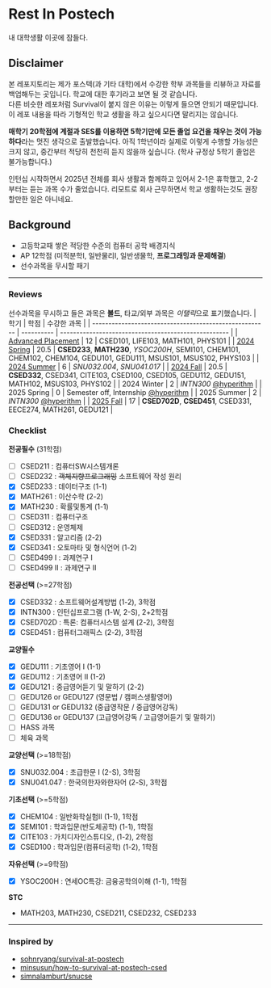# Rest In Postech
내 대학생활 이곳에 잠들다.

## Disclaimer
본 레포지토리는 제가 포스텍(과 기타 대학)에서 수강한 학부 과목들을 리뷰하고 자료를 백업해두는 곳입니다. 학교에 대한 후기라고 보면 될 것 같습니다.  
다른 비슷한 레포처럼 Survival이 붙지 않은 이유는 이렇게 들으면 안되기 때문입니다. 이 레포 내용을 따라 기형적인 학교 생활을 하고 싶으시다면 말리지는 않습니다.

**매학기 20학점에 계절과 SES를 이용하면 5학기만에 모든 졸업 요건을 채우는 것이 가능하다**라는 멋진 생각으로 출발했습니다. 아직 1학년이라 실제로 이렇게 수행할 가능성은 크지 않고, 중간부터 적당히 천천히 듣지 않을까 싶습니다. (학사 규정상 5학기 졸업은 불가능합니다.)

인턴십 시작하면서 2025년 전체를 회사 생활과 함께하고 있어서 2-1은 휴학했고, 2-2부터는 듣는 과목 수가 줄었습니다. 리모트로 회사 근무하면서 학교 생활하는것도 권장할만한 일은 아니네요.

## Background
* 고등학교때 쌓은 적당한 수준의 컴퓨터 공학 배경지식
* AP 12학점 (미적분학I, 일반물리I, 일반생물학, **프로그래밍과 문제해결**)
* 선수과목을 무시할 패기

---

### Reviews
선수과목을 무시하고 들은 과목은 **볼드**, 타교/외부 과목은 *이탤릭*으로 표기했습니다.
| 학기                                                   | 학점       | 수강한 과목                                          |
| ------------------------------------------------------ | ---------- | ---------------------------------------------------- |
| [Advanced Placement](advanced-placement.md) | 12 | CSED101, LIFE103, MATH101, PHYS101 |
| [2024 Spring]() | 20.5 | **CSED233**, **MATH230**, *YSOC200H*, SEMI101, CHEM101, CHEM102, CHEM104, GEDU101, GEDU111, MSUS101, MSUS102, PHYS103 |
| [2024 Summer]() | 6 | *SNU032.004*, *SNU041.017* |
| [2024 Fall]() | 20.5 | **CSED332**, CSED341, CITE103, CSED100, CSED105, GEDU112, GEDU151, MATH102, MSUS103, PHYS102 |
| 2024 Winter | 2 | *INTN300* [@hyperithm](https://github.com/hyperithm) |
| 2025 Spring | 0 | Semester off, Internship [@hyperithm](https://github.com/hyperithm) |
| 2025 Summer | 2 | *INTN300* [@hyperithm](https://github.com/hyperithm) |
| [2025 Fall]() | 17 | **CSED702D**, **CSED451**, CSED331, EECE274, MATH261, GEDU121 |

### Checklist
**전공필수** (31학점)
* [ ] CSED211 : 컴퓨터SW시스템개론
* [ ] CSED232 : ~~객체지향프로그래밍~~ 소프트웨어 작성 원리
* [x] CSED233 : 데이터구조 (1-1)
* [x] MATH261 : 이산수학 (2-2)
* [x] MATH230 : 확률및통계 (1-1)
* [ ] CSED311 : 컴퓨터구조
* [ ] CSED312 : 운영체제
* [x] CSED331 : 알고리즘 (2-2)
* [x] CSED341 : 오토마타 및 형식언어 (1-2)
* [ ] CSED499 I : 과제연구 I
* [ ] CSED499 II : 과제연구 II

**전공선택** (>=27학점)
* [x] CSED332 : 소프트웨어설계방법 (1-2), 3학점
* [x] INTN300 : 인턴십프로그램 (1-W, 2-S), 2+2학점
* [x] CSED702D : 특론: 컴퓨터시스템 설계 (2-2), 3학점
* [x] CSED451 : 컴퓨터그래픽스 (2-2), 3학점

**교양필수**
* [x] GEDU111 : 기초영어 I (1-1)
* [x] GEDU112 : 기초영어 II (1-2)
* [x] GEDU121 : 중급영어듣기 및 말하기 (2-2)
* [ ] GEDU126 or GEDU127 (영문법 / 캠퍼스생활영어)
* [ ] GEDU131 or GEDU132 (중급영작문 / 중급영어강독)
* [ ] GEDU136 or GEDU137 (고급영어강독 / 고급영어듣기 및 말하기)
* [ ] HASS 과목
* [ ] 체육 과목

**교양선택** (>=18학점)
* [x] SNU032.004 : 초급한문 I (2-S), 3학점
* [x] SNU041.047 : 한국의한자와한자어 (2-S), 3학점

**기초선택** (>=5학점)
* [x] CHEM104 : 일반화학실험II (1-1), 1학점
* [x] SEMI101 : 학과입문(반도체공학) (1-1), 1학점
* [x] CITE103 : 가치디자인스튜디오, (1-2), 2학점
* [x] CSED100 : 학과입문(컴퓨터공학) (1-2), 1학점

**자유선택** (>=9학점)
* [x] YSOC200H : 연세OC특강: 금융공학의이해 (1-1), 1학점

**STC**
* MATH203, MATH230, CSED211, CSED232, CSED233

---

### Inspired by
* [sohnryang/survival-at-postech](https://github.com/sohnryang/survival-at-postech)
* [minsusun/how-to-survival-at-postech-csed](https://github.com/minsusun/how-to-survive-at-postech-csed)
* [simnalamburt/snucse](https://github.com/simnalamburt/snucse)
